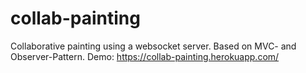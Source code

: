 # collab-painting

Collaborative painting using a websocket server. Based on MVC- and Observer-Pattern. Demo: https://collab-painting.herokuapp.com/
